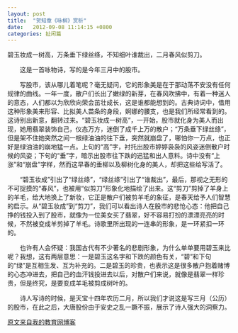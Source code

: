 ```yaml
---
layout: post
title:  "贺知章《咏柳》赏析"
date:   2012-09-08 11:14:15 +0800
categories: 扯闲篇
---
```

碧玉妆成一树高，万条垂下绿丝绦，不知细叶谁裁出，二月春风似剪刀。

　　这是一首咏物诗，写的是今年三月中的股市。
 <!-- more -->

　　写股市，该从哪儿着笔呢？毫无疑问，它的形象美是在于那动荡不安没有任何规律的曲线。一年一度，散户们长出了嫩绿的新芽，在春风吹拂中，有着一种迷人的意态，人们都以为欣欣向荣会茁壮成长，这是谁都能想到的。古典诗词中，借用这种形象美来形容、比拟美人苗条的身段，婀娜的腰支，也是我们所经常看到的。这诗别出新意，翻转过来。“碧玉妆成一树高”，一开始，股市就化身为美人而出现，她用翡翠装饰自己，仪态万方，迷倒了成千上万的散户；“万条垂下绿丝绦”，但是架不住她突然之间一根绿油油的往下垂，突然就崩盘了，哪怕你一万点，也正好是绿油油的崩地猛一点。上句的“高”字，衬托出股市婷婷袅袅的风姿迷倒散户时候的风姿；下句的“垂”字，暗示出股市往下跌的迅猛和出人意料。诗中没有“上涨”和“崩盘”字样，然而这早春的垂柳以及柳树化身的美人，却把这些给写活了。

　　“碧玉妆成”引出了“绿丝绦”，“绿丝绦”引出了“谁裁出”，最后，那视之无形的不可捉摸的“春风”，也被用“似剪刀”形象化地描绘了出来。这“剪刀”剪掉了羊身上的羊毛，给大地换上了新妆，它正是散户们被剪羊毛的象征，是春天给予人们智慧的启示。从“碧玉妆成”到“剪刀”，我们可以看出诗人在股市的悲怆心态：他把自己挣的钱投入到了股市，就像为一位美女买了翡翠，好不容易打扮的漂漂亮亮的时候，不然被变成羊剪掉了羊毛。诗歌里所出现的一连串的形象，是一环紧扣一环的。

　　也许有人会怀疑：我国古代有不少著名的悲剧形象，为什么单单要用碧玉来比呢？我想，这有两层意思：一是碧玉这名字和下跌的颜色有关，“碧”和下句的“绿”是互相生发、互为补充的。二是碧玉的珍贵，也表示这是很多散户抱着赌博的心态冲进去，把自己的血汗钱投进去以后，对散户们来说，就像是翡翠一样珍贵，但是终究，是要变成羊毛被剪成树叶的。

　　诗人写诗的时候，是天宝十四年农历二月，所以我们才说这是写三月（公历）的股市，在此之后，大唐股份由于安史之乱一蹶不振，展示了诗人强大的洞察力。

[原文来自我的教育网博客][原文来自我的教育网博客]

[原文来自我的教育网博客]:http://teacher.edu.cn/pc/article/201209/555756.html
